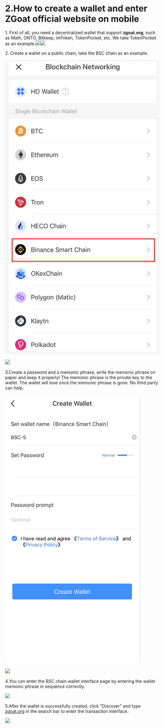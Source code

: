 # 2.How to create a wallet and enter ZGoat official website on mobile

1\. First of all, you need a decentralized wallet that support **zgoat.org**, such as Math, ONTO, Bitkeep, imToken, TokenPocket, etc. We take TokenPocket as an example.![](https://gblobscdn.gitbook.com/assets%2F-MZ2IxeCguco8dlwzLo6%2F-McxJ8JVm0Dwef3OU8CB%2F-McxMFKVX7wYCW1wAds1%2F1.png?alt=media\&token=da5664b3-9cac-42f9-b263-34c4021facd2)![](https://gblobscdn.gitbook.com/assets%2F-MZ2IxeCguco8dlwzLo6%2F-Md1O6fSJiQ9Sw4rUwNr%2F-Md1PKejJwM-GwaAHfX2%2F2.png?alt=media\&token=aaba11d6-9bcf-4a53-b269-d59772e798e3)

2\. Create a wallet on a public chain, take the BSC chain as an example.

![](../../.gitbook/assets/tp-xuan-ze-gong-lian-ying-wen-.png)

![](https://gblobscdn.gitbook.com/assets%2F-MZ2IxeCguco8dlwzLo6%2F-Md1O6fSJiQ9Sw4rUwNr%2F-Md1PESOHCaS-utJdHDu%2F4.png?alt=media\&token=c1de96dd-d309-486e-b146-7d2f1119e89a)

3.Create a password and a memonic phrase, write the memonic phrase on paper and keep it properly! The memonic phrase is the private key to the wallet. The wallet will lose once the memonic phrase is gone. No third party can help.

![](../../.gitbook/assets/tp-chuang-jian-qian-bao-bi-an-.png)

![](https://gblobscdn.gitbook.com/assets%2F-MZ2IxeCguco8dlwzLo6%2F-Md1O6fSJiQ9Sw4rUwNr%2F-Md1P\_kbJkYg0npmqf8m%2F7.png?alt=media\&token=755441c6-6f2a-4a67-877e-2bfb73831ec7)

4.You can enter the BSC chain wallet interface page by entering the wallet memonic phrase in sequence correctly.

![](https://gblobscdn.gitbook.com/assets%2F-MZ2IxeCguco8dlwzLo6%2F-Md1O6fSJiQ9Sw4rUwNr%2F-Md1Pe5Ai5ya5XEU2jkv%2F8.png?alt=media\&token=0ccf268b-ec72-4d31-a0f6-01edb8ad39a0)

5.After the wallet is successfully created, click "Discover" and type [zgoat.org](http://zgoat.org) in the search bar to enter the transaction interface.

![](https://gblobscdn.gitbook.com/assets%2F-MZ2IxeCguco8dlwzLo6%2F-MaRIAg2MxNpIJfaDiaq%2F-MaRTrU\_Q4vhsgEFiYg7%2F%E5%9B%BE%E7%89%873.png?alt=media\&token=b89f3c2a-07f3-411a-89ae-44107856a1e3)

